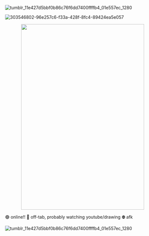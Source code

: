 ![tumblr_11e427d5bbf0b86c76f6dd7400ffffb4_01e557ec_1280](https://github.com/cheriigutzz/cheriigutzz/assets/157747030/c40ba01e-aaff-4481-b035-d4c2c74ca03d)

![303546802-96e257c6-f33a-428f-8fc4-89424ea5e057](https://github.com/cheriigutzz/cheriigutzz/assets/157747030/c3311e34-a2f7-4f99-a6b1-62d7f63003d7)


<p align="center">
<img width="400" height="600" src="https://github.com/cheriigutzz/cheriigutzz/assets/157747030/3d6c2f4c-9f64-46a5-a92c-fb7babdb6bc5">
</p>

🟢 online!! 
🌙 off-tab, probably watching youtube/drawing
⛔ afk

![tumblr_11e427d5bbf0b86c76f6dd7400ffffb4_01e557ec_1280](https://github.com/cheriigutzz/cheriigutzz/assets/157747030/c40ba01e-aaff-4481-b035-d4c2c74ca03d)

